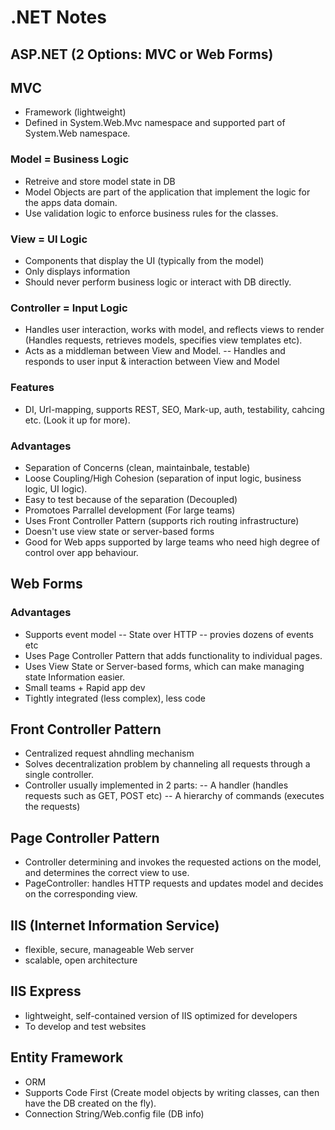 # .NET Notes

## ASP.NET (2 Options: MVC or Web Forms)

## MVC
- Framework (lightweight)
- Defined in System.Web.Mvc namespace and supported part of System.Web namespace.

### Model = Business Logic
- Retreive and store model state in DB
- Model Objects are part of the application that implement the logic for the apps data domain. 
- Use validation logic to enforce business rules for the classes.

### View = UI Logic
- Components that display the UI (typically from the model)
- Only displays information
- Should never perform business logic or interact with DB directly.

### Controller = Input Logic
- Handles user interaction, works with model, and reflects views to render (Handles requests, retrieves models, specifies view templates etc).
- Acts as a middleman between View and Model.
	-- Handles and responds to user input & interaction between View and Model

### Features
- DI, Url-mapping, supports REST, SEO, Mark-up, auth, testability, cahcing etc. (Look it up for more).

### Advantages
- Separation of Concerns (clean, maintainbale, testable)
- Loose Coupling/High Cohesion (separation of input logic, business logic, UI logic).
- Easy to test because of the separation (Decoupled)
- Promotoes Parrallel development (For large teams)
- Uses Front Controller Pattern (supports rich routing infrastructure)
- Doesn't use view state or server-based forms
- Good for Web apps supported by large teams who need high degree of control over app behaviour.

## Web Forms

### Advantages 
- Supports event model
	-- State over HTTP
	-- provies dozens of events etc
- Uses Page Controller Pattern that adds functionality to individual pages.
- Uses View State or Server-based forms, which can make managing state Information easier.
- Small teams + Rapid app dev
- Tightly integrated (less complex), less code

## Front Controller Pattern
- Centralized request ahndling mechanism
- Solves decentralization problem by channeling all requests through a single controller.
- Controller usually implemented in 2 parts: 
	-- A handler (handles requests such as GET, POST etc)
	-- A hierarchy of commands (executes the requests)

## Page Controller Pattern
- Controller determining and invokes the requested actions on the model, and determines the correct view to use. 
- PageController: handles HTTP requests and updates model and decides on the corresponding view. 

## IIS (Internet Information Service)
- flexible, secure, manageable Web server
- scalable, open architecture

## IIS Express
- lightweight, self-contained version of IIS optimized for developers
- To develop and test websites

## Entity Framework
- ORM
- Supports Code First (Create model objects by writing classes, can then have the DB created on the fly).
- Connection String/Web.config file (DB info)



